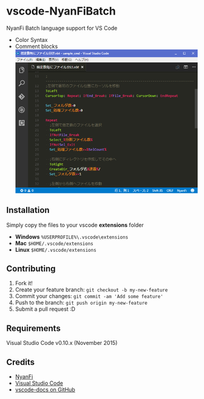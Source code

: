 # vscode-NyanFiBatch


NyanFi Batch language support for VS Code
* Color Syntax
* Comment blocks
![iamge](https://raw.githubusercontent.com/kuronyan235/NyanFi/master/image/06266BE1B01E34.png)

## Installation

Simply copy the files to your vscode **extensions** folder
* **Windows** `%USERPROFILE%\.vscode\extensions`
* **Mac** `$HOME/.vscode/extensions`
* **Linux** `$HOME/.vscode/extensions`

## Contributing

1. Fork it!
2. Create your feature branch: `git checkout -b my-new-feature`
3. Commit your changes: `git commit -am 'Add some feature'`
4. Push to the branch: `git push origin my-new-feature`
5. Submit a pull request :D

## Requirements

Visual Studio Code v0.10.x (November 2015)

## Credits

* [NyanFi](http://nekomimi.la.coocan.jp/freesoft/nyanfi.htm)
* [Visual Studio Code](https://code.visualstudio.com/)
* [vscode-docs on GitHub](https://github.com/kuronyan235/vscode-NyanFi)
